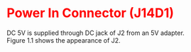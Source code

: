 <h1 style="color:red">
  Power In Connector (J14D1)
</h1>


DC 5V is supplied through DC jack of J2 from an 5V adapter.  
Figure 1.1 shows the appearance of J2.
<p align="center"><https://github.com/Topst-Dev/Documentation/assets/161264431/9571e9e1-f45b-4ae2-9af8-0eb037eb216a></p>
